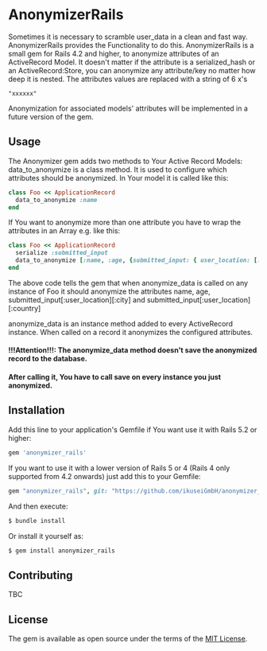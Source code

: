 # AnonymizerRails
Sometimes it is necessary to scramble user_data in a clean and fast way.
AnonymizerRails provides the Functionality to do this. AnonymizerRails is a small gem  for Rails
4.2 and higher, to anonymize attributes of an ActiveRecord Model. It doesn't matter if the attribute
is a serialized_hash or an ActiveRecord:Store, you can anonymize any attribute/key no matter how deep
it is nested. The attributes values are replaced with a string of 6 x's

```
"xxxxxx"
```
Anonymization for associated models' attributes will be implemented in a future version
of the gem.

## Usage
The Anonymizer gem adds two methods to Your Active Record Models:
data_to_anonymize is a class method.
It is used to configure which attributes should be anonymized. In Your model it is called like this:
```ruby
class Foo << ApplicationRecord
  data_to_anonymize :name
end
```
If You want to anonymize more than one attribute you have to wrap the attributes in an Array e.g. like this:
```ruby
class Foo << ApplicationRecord
  serialize :submitted_input
  data_to_anonymize [:name, :age, {submitted_input: { user_location: [:city, :country] }]
end
```

The above code tells the gem that when anonymize_data is called on any instance of Foo it should anonymize
the attributes name, age, submitted_input[:user_location][:city] and submitted_input[:user_location][:country]

anonymize_data is an instance method added to every ActiveRecord instance. When called on a record it
anonymizes the configured attributes.

#### !!!Attention!!!: The anonymize_data method doesn't save the anonymized record to the database.
#### After calling it, You have to call save on every instance you just anonymized.

## Installation
Add this line to your application's Gemfile if You want use it with Rails 5.2 or higher:

```ruby
gem 'anonymizer_rails'
```
If you want to use it with a lower version of Rails 5 or 4 (Rails 4 only supported from 4.2 onwards)
just add this to your Gemfile:

```ruby
gem "anonymizer_rails", git: "https://github.com/ikuseiGmbH/anonymizer_rails5", branch: "rails-4"
```

And then execute:
```bash
$ bundle install
```

Or install it yourself as:
```bash
$ gem install anonymizer_rails
```

## Contributing
TBC
## License
The gem is available as open source under the terms of the [MIT License](https://opensource.org/licenses/MIT).
